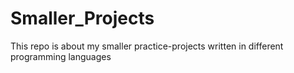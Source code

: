 # Smaller_Projects
This repo is about my smaller practice-projects written in different programming languages
